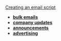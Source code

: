 <u> Creating an email script <u>

- **bulk emails**
- **company updates**
- **announcements**
- **advertising**

